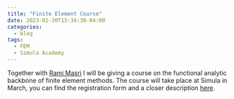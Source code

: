 ```yaml
---
title: "Finite Element Course"
date: 2023-01-30T15:34:30-04:00
categories:
  - blog
tags:
  - FEM
  - Simula Academy
---
```



Together with [Rami Masri](https://ramimasri.github.io/) I will be giving a course on the functional analytic backbone of finite element methods. The course will take place at Simula in March, you can find the registration form and a closer description [here](https://www.simula.no/education/courses/faefem-functional-analysis-essentials-finite-element-method).
